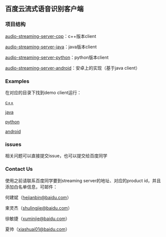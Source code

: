## 百度云流式语音识别客户端

### 项目结构
[audio-streaming-server-cpp](https://github.com/baidubce/pie/tree/master/audio-streaming-client-cpp)：c++版本client

[audio-streaming-server-java](https://github.com/baidubce/pie/tree/master/audio-streaming-client-java)：java版本client

[audio-streaming-server-python](https://github.com/baidubce/pie/tree/master/audio-streaming-client-python)：python版本client

[audio-streaming-server-android]()：安卓上的实现（基于java client）

### Examples
在对应的目录下找到demo client运行：

[c++](https://github.com/baidubce/pie/blob/master/audio-streaming-client-cpp/samples/asr_offline_sample.cpp)

[java](https://github.com/baidubce/pie/blob/master/audio-streaming-client-java/src/main/java/com/baidu/acu/pie/demo/JavaDemo.java)

[python](https://github.com/baidubce/pie/blob/master/audio-streaming-client-python/client_demo_multi_thread.py)

[android]()

### issues
相关问题可以直接提交issue，也可以提交给百度同学

### Contact Us
使用之前请联系百度同学要到streaming server的地址、对应的product id，并且添加白名单信息，可邮件：

何建斌（[hejianbin@baidu.com](hejianbin@baidu.com)）

束灵杰（[shulingjie@baidu.com](shulingjie@baidu.com)）

徐敏捷（[xuminjie@baidu.com](xuminjie@baidu.com)）

夏帅（[xiashuai01@baidu.com](xiashuai01@baidu.com)）